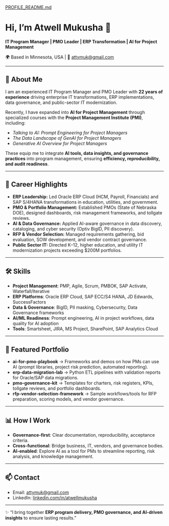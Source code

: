 [PROFILE_README.md](https://github.com/user-attachments/files/22690909/PROFILE_README.md)
# Hi, I’m Atwell Mukusha 👋  
**IT Program Manager | PMO Leader | ERP Transformation | AI for Project Management**  

🌍 Based in Minnesota, USA | 📧 attymuk@gmail.com  

---

## 🚀 About Me
I am an experienced IT Program Manager and PMO Leader with **22 years of experience** driving enterprise IT transformations, ERP implementations, data governance, and public-sector IT modernization.  

Recently, I have expanded into **AI for Project Management** through specialized courses with the **Project Management Institute (PMI)**, including:  
- *Talking to AI: Prompt Engineering for Project Managers*  
- *The Data Landscape of GenAI for Project Managers*  
- *Generative AI Overview for Project Managers*  

These equip me to integrate **AI tools, data insights, and governance practices** into program management, ensuring **efficiency, reproducibility, and audit readiness**.

---

## 💼 Career Highlights
- **ERP Leadership:** Led Oracle ERP Cloud (HCM, Payroll, Financials) and SAP S/4HANA transformations in education, utilities, and government.  
- **PMO & Portfolio Management:** Established PMOs (State of Nebraska DOE), designed dashboards, risk management frameworks, and tollgate reviews.  
- **AI & Data Governance:** Applied AI-aware governance in data discovery, cataloging, and cyber security (Optiv BigID, PII discovery).  
- **RFP & Vendor Selection:** Managed requirements gathering, bid evaluation, SOW development, and vendor contract governance.  
- **Public Sector IT:** Directed K–12, higher education, and utility IT modernization projects exceeding $200M portfolios.  

---

## 🛠️ Skills
- **Project Management**: PMP, Agile, Scrum, PMBOK, SAP Activate, Waterfall/Iterative  
- **ERP Platforms**: Oracle ERP Cloud, SAP ECC/S4 HANA, JD Edwards, SuccessFactors  
- **Data & Governance**: BigID, PII masking, Cybersecurity, Data Governance frameworks  
- **AI/ML Readiness**: Prompt engineering, AI in project workflows, data quality for AI adoption  
- **Tools**: Smartsheet, JIRA, MS Project, SharePoint, SAP Analytics Cloud  

---

## 📂 Featured Portfolio
- **ai-for-pmo-playbook** → Frameworks and demos on how PMs can use AI (prompt libraries, project risk prediction, automated reporting).  
- **erp-data-migration-lab** → Python ETL pipelines with validation reports for Oracle/SAP data migrations.  
- **pmo-governance-kit** → Templates for charters, risk registers, KPIs, tollgate reviews, and portfolio dashboards.  
- **rfp-vendor-selection-framework** → Sample workflows/tools for RFP preparation, scoring models, and vendor governance.  

---

## 📊 How I Work
- **Governance-first**: Clear documentation, reproducibility, acceptance criteria.  
- **Cross-functional**: Bridge business, IT, vendors, and governance bodies.  
- **AI-enabled**: Explore AI as a tool for PMs to streamline reporting, risk analysis, and knowledge management.  

---

## 📫 Contact
- Email: attymuk@gmail.com  
- LinkedIn: [linkedin.com/in/atwellmukusha](https://linkedin.com/in/atwellmukusha)  

---
✨ “I bring together **ERP program delivery, PMO governance, and AI-driven insights** to ensure lasting results.”  
